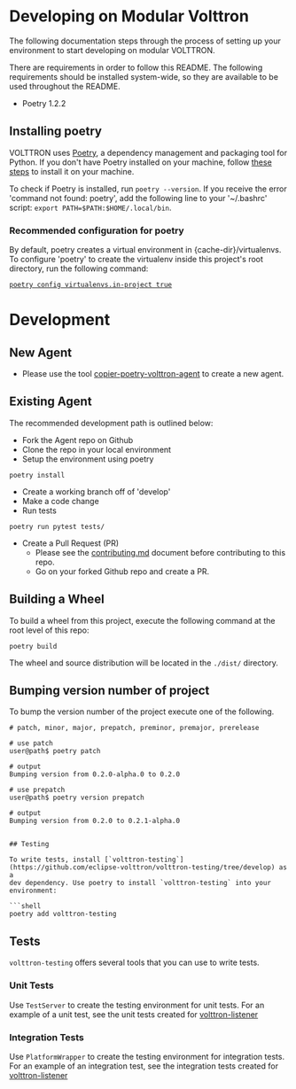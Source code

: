 # Developing on Modular Volttron


The following documentation steps through the process of setting up your environment to start
developing on modular VOLTTRON.

There are requirements in order to follow this README. The following requirements should be installed system-wide, 
so they are available to be used throughout the README.

* Poetry 1.2.2

## Installing poetry

VOLTTRON uses [Poetry](https://python-poetry.org/), a dependency management and packaging tool for Python. If you don't have Poetry installed on your machine, follow [these steps](https://python-poetry.org/docs/#installation) to install it on your machine.

To check if Poetry is installed, run `poetry --version`. If you receive the error 'command not found: poetry', add the following line to your '~/.bashrc' script: ```export PATH=$PATH:$HOME/.local/bin```.

### Recommended configuration for poetry

By default, poetry creates a virtual environment in {cache-dir}/virtualenvs. To configure 'poetry' to create the virtualenv inside this project's root directory, run the following command:

[```poetry config virtualenvs.in-project true```](https://python-poetry.org/docs/configuration)


# Development

##  New Agent 
* Please use the tool [copier-poetry-volttron-agent](https://github.com/VOLTTRON/copier-poetry-volttron-agent/tree/develop) to create a new agent. 

## Existing Agent

The recommended development path is outlined below:

* Fork the Agent repo on Github
* Clone the repo in your local environment
* Setup the environment using poetry

```shell
poetry install 
```

* Create a working branch off of 'develop'
* Make a code change
* Run tests

```shell
poetry run pytest tests/
```
* Create a Pull Request (PR)
  * Please see the [contributing.md](CONTRIBUTING.md) document before contributing to this repo.
  * Go on your forked Github repo and create a PR.  

## Building a Wheel

To build a wheel from this project, execute the following command at the root level of this repo:

```shell
poetry build
```

The wheel and source distribution will be located in the ```./dist/``` directory.

## Bumping version number of project

To bump the version number of the project execute one of the following.

```shell
# patch, minor, major, prepatch, preminor, premajor, prerelease

# use patch
user@path$ poetry patch

# output
Bumping version from 0.2.0-alpha.0 to 0.2.0

# use prepatch
user@path$ poetry version prepatch

# output
Bumping version from 0.2.0 to 0.2.1-alpha.0


## Testing

To write tests, install [`volttron-testing`](https://github.com/eclipse-volttron/volttron-testing/tree/develop) as a 
dev dependency. Use poetry to install `volttron-testing` into your environment:

```shell
poetry add volttron-testing
```

## Tests

`volttron-testing` offers several tools that you can use to write tests. 

### Unit Tests

Use `TestServer` to create the testing environment for unit tests. For an example of a unit test, 
see the unit tests created for [volttron-listener](https://github.com/eclipse-volttron/volttron-listener/blob/develop/tests/test_agent_workings.py)


### Integration Tests

Use `PlatformWrapper` to create the testing environment for integration tests. For an example of an integration test, 
see the integration tests created for [volttron-listener](https://github.com/eclipse-volttron/volttron-listener/blob/develop/tests/test_integration.py)
